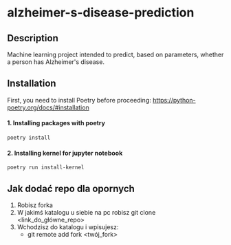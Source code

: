 # alzheimer-s-disease-prediction

## Description
Machine learning project intended to predict, based on parameters, whether a person has Alzheimer's disease.
## Installation 
First, you need to install Poetry before proceeding:
https://python-poetry.org/docs/#installation

#### 1. Installing packages with poetry
```
poetry install
```
#### 2. Installing kernel for jupyter notebook
```
poetry run install-kernel
```
## Jak dodać repo dla opornych

1. Robisz forka
2. W jakimś katalogu u siebie na pc robisz git clone <link_do_główne_repo>
3. Wchodzisz do katalogu i wpisujesz:
   - git remote add fork <twój_fork>

